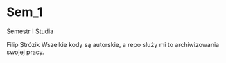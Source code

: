 # Sem_1
Semestr I Studia

Filip Strózik 
Wszelkie kody są autorskie, a repo służy mi to archiwizowania swojej pracy.
